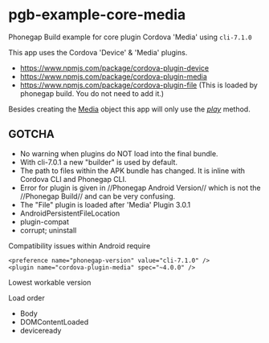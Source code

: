 # pgb-example-core-media
Phonegap Build example for core plugin Cordova 'Media' using `cli-7.1.0`

This app uses the Cordova 'Device' & 'Media' plugins.

* https://www.npmjs.com/package/cordova-plugin-device
* https://www.npmjs.com/package/cordova-plugin-media
* https://www.npmjs.com/package/cordova-plugin-file (This is loaded by phonegap build. You do not need to add it.)

Besides creating the [Media](https://www.npmjs.com/package/cordova-plugin-media#media) object this app will only use the *[play](https://www.npmjs.com/package/cordova-plugin-media#mediaplay)* method.

## GOTCHA

+ No warning when plugins do NOT load into the final bundle.
+ With cli-7.0.1 a new "builder" is used by default.
+ The path to files within the APK bundle has changed. It is inline with Cordova CLI and Phonegap CLI.
+ Error for plugin is given in //Phonegap Android Version// which is not the //Phonegap Build// and can be very confusing.
+ The "File" plugin is loaded  after 'Media' Plugin 3.0.1
+ AndroidPersistentFileLocation
+ plugin-compat
+ corrupt; uninstall

Compatibility issues within Android require 

    <preference name="phonegap-version" value="cli-7.1.0" />
    <plugin name="cordova-plugin-media" spec="~4.0.0" />


Lowest workable version
    <preference name="phonegap-version" value="cli-7.0.1" />
    <plugin name="cordova-plugin-media" spec="~2.2.0" />


Load order

* Body
* DOMContentLoaded
* deviceready

